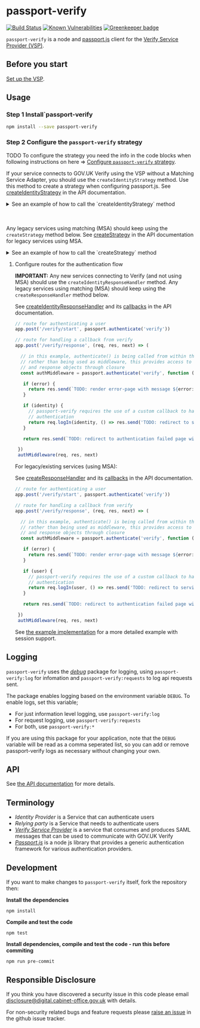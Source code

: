 # passport-verify


[![Build Status](https://travis-ci.org/alphagov/passport-verify.svg?branch=master)](https://travis-ci.org/alphagov/passport-verify)
[![Known Vulnerabilities](https://snyk.io/test/github/alphagov/passport-verify/badge.svg)](https://snyk.io/test/github/alphagov/passport-verify)
[![Greenkeeper badge](https://badges.greenkeeper.io/alphagov/passport-verify.svg)](https://greenkeeper.io/)

`passport-verify` is a node and [passport.js](http://passportjs.org/) client for the [Verify Service Provider (VSP)](https://github.com/alphagov/verify-service-provider).

## Before you start

[Set up the VSP](https://github.com/alphagov/verify-service-provider/README.md).

## Usage

### Step 1 Install`passport-verify

```bash
npm install --save passport-verify
```

### Step 2 Configure the `passport-verify` strategy

TODO To configure the strategy you need the info in the code blocks when following instructions on here => [Configure `passport-verify` strategy](http://passportjs.org/docs/configure#strategies).

If your service connects to GOV.UK Verify using the VSP without a Matching Service Adapter, you should use the `createIdentityStrategy` method. Use this method to create a strategy when configuring passport.js. See [createIdentityStrategy](https://alphagov.github.io/passport-verify/modules/_passport_verify_strategy_.html#createidentitystrategy) in the API documentation.
   
   <details>
   <summary>
   See an example of how to call the `createIdentityStrategy` method
   </summary>
   
   ```javascript
   const passportVerify = require('passport-verify')
   const bodyParser = require('body-parser')

   // Real applications should have a real backend for storing users.
   const fakeUserDatabase = {}

   // Passport-Verify dependes on any bodyParser
   // to be configured as a middleware.
   app.use(bodyParser.urlencoded({extended: false}))

   passport.use(passportVerify.createIdentityStrategy(

     // verifyServiceProviderHost
     'http://localhost:50400',

     // A callback for an identity authentication.
     // This function is called at the end of the authentication flow
     // with a user object that contains details of the user in attributes.
     // it should either return a user object or false if the user is not
     // accepted by the application for whatever reason. It can also return a
     // Promise in case it is asynchronous.
     function handleIdentity (identity) {

       // This should be an error case if the local matching strategy is
       // done correctly.
       if (fakeUserDatabase[user.pid]) {
         throw new Error(
           'Local matching strategy has defined ' +
           'the user to be new to the application, ' +
           'but the User PID already exists.')
       }

       fakeUserDatabase[user.pid] = Object.assign({id: identity.pid}, identity.attributes)
       return Object.assign({ levelOfAssurance: identity.levelOfAssurance }, fakeUserDatabase[identity.pid])
     },

    // A callback that saves the unique request ID associated with the SAML messages
    // to the user's session.
    // This function is called after the Verify Service Provider has generated and
    // returned the AuthnRequest and associated RequestID.
    // The requestID should be saved in a secure manner, and such that it
    // corresponds to the user's current session and can be retrieved in order to validate
    // that SAML response that is returned from the IDP corresponds to the original AuthnRequest.
    function saveRequestId (requestId, request) {

      // The following is an example that saves the requestId using the express-session middleware
      // This would require express-session to be initialised with a secure secret e.g:

      // const session = require('express-session')
      //
      // app.use(session({
      //  secret: 'super secret secure token',
      //  resave: true,
      //  saveUninitialized: true
      // }))

      request.session.requestId = requestId
    },

    // A callback that returns the requestId that corresponds to the user's session.
    // This is used by the Verify Service Provider to ensure SAMLResponses received from IDPS
    // correspond to a the user's active session.
    function loadRequestId (request) {

      // The following is an example that retrieves the request ID from the aforementioned 
      // express-session object.
      return request.session.requestId
    },
    // Service Entity Id
    'http://your-service-entity-id'
    // This is only required when your Verify Service Provider is set up to be multi tenanted.
    // If it is provided, it is passed to the Verify Service Provider with each request, and
    // used to identify this service.

    // Saml Form Template Location
    'saml-form-template.njk',
    // This is an optional parameter which can be used to style the saml form
    // used to send the authn request to Verify.
    // This template should only be rendered if Javascript has been disabled in the user's browser.
    // If provided, the ssoLocation and samlRequest recieved from the Verify Service Provider
    // will be provided to the named template for rendering.
    // If this is not provided, passport-verify will render a default auto posting form
    // with the correct attributes.

    // Level of Assurance
    // LEVEL_1 or LEVEL2 depending on your service's requirements. Defaults to LEVEL_2.
    'LEVEL_2'
   ))
   ```
  
  </details>

<br>
<br>

Any legacy services using matching (MSA) should keep using the `createStrategy` method below.
   See [createStrategy](https://alphagov.github.io/passport-verify/modules/_passport_verify_strategy_.html#createstrategy) in the API documentation for legacy services using MSA.
   
   <details>
   <summary>
   See an example of how to call the `createStrategy` method
   </summary>
   
   
   ```javascript
   const passportVerify = require('passport-verify')
   const bodyParser = require('body-parser')

   // Real applications should have a real backend for storing users.
   const fakeUserDatabase = {}

   // Passport-Verify dependes on any bodyParser
   // to be configured as a middleware.
   app.use(bodyParser.urlencoded({extended: false}))

   passport.use(passportVerify.createStrategy(

     // verifyServiceProviderHost
     'http://localhost:50400',

     // A callback for a new user authentication.
     // This function is called at the end of the authentication flow
     // with a user object that contains details of the user in attributes.
     // it should either return a user object or false if the user is not
     // accepted by the application for whatever reason. It can also return a
     // Promise in case it is asynchronous.
     function createUser (user) {

       // This should be an error case if the local matching strategy is
       // done correctly.
       if (fakeUserDatabase[user.pid]) {
         throw new Error(
           'Local matching strategy has defined ' +
           'the user to be new to the application, ' +
           'but the User PID already exists.')
       }

       fakeUserDatabase[user.pid] = Object.assign({id: user.pid}, user.attributes)
       return Object.assign({ levelOfAssurance: user.levelOfAssurance }, fakeUserDatabase[user.pid])
     },

     // A callback for an existing user authentication.
     // This function is called at the end of the authentication flow with
     // an object that contains the user pid. 
     // The function should either return a user object or false if the user is not
     // accepted by the application for whatever reason. It can also return a
     // Promise in case it is asynchronous.
     function verifyUser (user) {

       // This should be an error case if the local matching strategy is
       // done correctly.
       if (!fakeUserDatabase[user.pid]) {
         throw new Error(
           'Local matching strategy has defined ' +
           'that the user exists, but the PID could ' +
           'not be found in the database.')
       }

       return Object.assign({ levelOfAssurance: user.levelOfAssurance }, fakeUserDatabase[user.pid])
     },

    // A callback that saves the unique request ID associated with the SAML messages
    // to the user's session.
    // This function is called after the Verify Service Provider has generated and
    // returned the AuthnRequest and associated RequestID.
    // The requestID should be saved in a secure manner, and such that it
    // corresponds to the user's current session and can be retrieved in order to validate
    // that SAML response that is returned from the IDP corresponds to the original AuthnRequest.
    function saveRequestId (requestId, request) {

      // The following is an example that saves the requestId using the express-session middleware
      // This would require express-session to be initialised with a secure secret e.g:

      // const session = require('express-session')
      //
      // app.use(session({
      //  secret: 'super secret secure token',
      //  resave: true,
      //  saveUninitialized: true
      // }))

      request.session.requestId = requestId
    },

    // A callback that returns the requestId that corresponds to the user's session.
    // This is used by the Verify Service Provider to ensure SAMLResponses received from IDPS
    // correspond to a the user's active session.
    function loadRequestId (request) {

      // The following is an example that retrieves the request ID from the aforementioned 
      // express-session object.
      return request.session.requestId
    },
    // Service Entity Id
    'http://your-service-entity-id'
    // This is only required when your Verify Service Provider is set up to be multi tenanted.
    // If it is provided, it is passed to the Verify Service Provider with each request, and
    // used to identify this service.

    // Saml Form Template Location
    'saml-form-template.njk',
    // This is an optional parameter which can be used to style the saml form
    // used to send the authn request to Verify.
    // This template should only be rendered if Javascript has been disabled in the user's browser.
    // If provided, the ssoLocation and samlRequest recieved from the Verify Service Provider
    // will be provided to the named template for rendering.
    // If this is not provided, passport-verify will render a default auto posting form
    // with the correct attributes.

    // Level of Assurance
    // LEVEL_1 or LEVEL2 depending on your service's requirements. Defaults to LEVEL_2.
    'LEVEL_2'
   ))
   ```
   </details>


1. Configure routes for the authentication flow

   **IMPORTANT:** Any new services connecting to Verify (and not using MSA) should use the `createIdentityResponseHandler` method. 
   Any legacy services using matching (MSA) should keep using the `createResponseHandler` method below.

   See [createIdentityResponseHandler](https://alphagov.github.io/passport-verify/modules/_create_identity_response_handler_.html#createidentityresponsehandler)
   and its [callbacks](https://alphagov.github.io/passport-verify/interfaces/_create_identity_response_handler_.responsescenarios.html) in the API documentation.

   ```javascript
   // route for authenticating a user
   app.post('/verify/start', passport.authenticate('verify'))

   // route for handling a callback from verify
   app.post('/verify/response', (req, res, next) => (
   
     // in this example, authenticate() is being called from within the route handler
     // rather than being used as middleware, this provides access to the request
     // and response objects through closure
     const authMiddleware = passport.authenticate('verify', function (error, identity, infoOrError, status) {

      if (error) {
        return res.send(`TODO: render error-page with message ${error: error.message}`)
      }

      if (identity) {
        // passport-verify requires the use of a custom callback to handle successful
        // authentication
        return req.logIn(identity, () => res.send('TODO: redirect to service landing page')))
      }

      return res.send(`TODO: redirect to authentication failed page with ${error: infoOrError}`)

    })
    authMiddleware(req, res, next)
   ```

   For legacy/existing services (using MSA):

   See [createResponseHandler](https://alphagov.github.io/passport-verify/modules/_create_response_handler_.html#createresponsehandler)
   and its [callbacks](https://alphagov.github.io/passport-verify/interfaces/_create_response_handler_.responsescenarios.html#onauthnfailed) in the API documentation.

   ```javascript
   // route for authenticating a user
   app.post('/verify/start', passport.authenticate('verify'))

   // route for handling a callback from verify
   app.post('/verify/response', (req, res, next) => (
   
     // in this example, authenticate() is being called from within the route handler
     // rather than being used as middleware, this provides access to the request
     // and response objects through closure
     const authMiddleware = passport.authenticate('verify', function (error, user, infoOrError, status) {

      if (error) {
        return res.send(`TODO: render error-page with message ${error: error.message}`)
      }

      if (user) {
        // passport-verify requires the use of a custom callback to handle successful
        // authentication
        return req.logIn(user, () => res.send('TODO: redirect to service landing page')))
      }

      return res.send(`TODO: redirect to authentication failed page with ${error: infoOrError}`)

    })
    authMiddleware(req, res, next)
   ```

   See [the example implementation](https://github.com/alphagov/passport-verify-stub-relying-party/blob/master/src/app.ts) for
   a more detailed example with session support.

Logging
-----------
`passport-verify` uses the [_debug_](https://www.npmjs.com/package/debug) package for logging, using `passport-verify:log` for infomation and `passport-verify:requests` to log api requests sent.

The package enables logging based on the environment variable `DEBUG`.
To enable logs, set this variable;
* For just information level logging, use `passport-verify:log`
* For request logging, use `passport-verify:requests`
* For both, use `passport-verify:*`

If you are using this package for your application, note that the `DEBUG` variable will be read as a comma seperated list, so you can add or remove passport-verify logs as necessary without changing your own.

API
-----------

See [the API documentation](https://alphagov.github.io/passport-verify/modules/_passport_verify_.html) for more details.

Terminology
---------------

 * _Identity Provider_ is a Service that can authenticate users
 * _Relying party_ is a Service that needs to authenticate users
 * [_Verify Service Provider_](https://github.com/alphagov/verify-service-provider)
    is a service that consumes and produces SAML messages that can be used to communicate with GOV.UK Verify
 * [_Passport.js_](http://passportjs.org/) is a node js library that provides a generic authentication framework for various authentication providers. 


Development
-----------

If you want to make changes to `passport-verify` itself, fork the repository then:

__Install the dependencies__
```
npm install
```

__Compile and test the code__
```
npm test
```

__Install dependencies, compile and test the code - run this before commiting__
```
npm run pre-commit
```

## Responsible Disclosure

If you think you have discovered a security issue in this code please email disclosure@digital.cabinet-office.gov.uk with details.

For non-security related bugs and feature requests please [raise an issue](https://github.com/alphagov/passport-verify/issues/new) in the github issue tracker.

